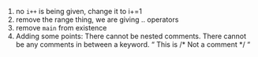 1. no `i++` is being given, change it to i+=1
2. remove the range thing, we are giving .. operators
3. remove `main` from existence
4. Adding some points:
There cannot be nested comments.
There cannot be any comments in between a keyword.
“ This is /*  Not a comment */ “

